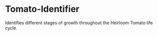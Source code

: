 # Tomato-Identifier
Identifies different stages of growth throughout the Heirloom Tomato life cycle.
